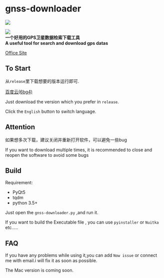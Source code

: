 # gnss-downloader


![](https://pic.mereith.com/img/English.png-slim)

![](https://pic.mereith.com/img/Chinese.png-slim)
<br>
**一个好用的GPS卫星数据检索下载工具**
<br>
**A useful tool for search and download gps datas** 

[Office Site](https://www.mereith.com/gnss)

## To Start

从`release`里下载想要的版本运行即可.<br>

[百度云(6bg4)](https://pan.baidu.com/s/1fjCxbh1V88R5N4DDN_MwvQ)

Just download the version which you prefer in `release`.

Click the `English` button to switch language.

## Attention
如果想多次下载，建议关闭并重新打开软件，可以避免一些bug

If you want to download multiple times, it is recommended to close and reopen the software to avoid some bugs

## Build
Requirement:
* PyQt5
* tqdm
* python 3.5+
  
Just open the `gnss-downloader.py` ,and run it.

If you want to build the Executable file , you can use `pyinstaller` or `Nuitka` etc.....

## FAQ
If you have any problems while using it,you can add `Now issue` or connect me with email.i will fix it as soon as possible.

The Mac version is coming soon.